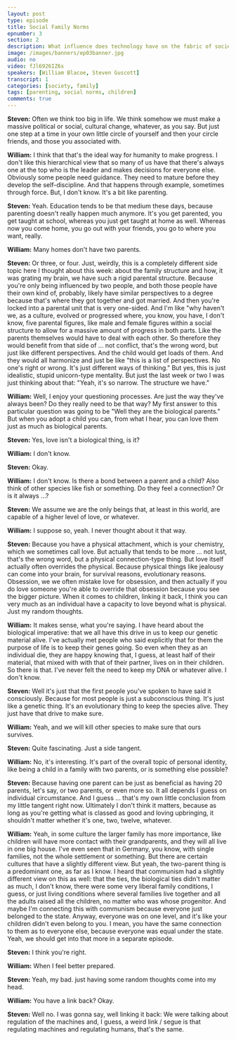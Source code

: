 ```yaml
---
layout: post
type: episode
title: Social Family Norms
epnumber: 3
section: 2
description: What influence does technology have on the fabric of society? Is it a curse or an opportunity for progress? Today William and Steven discuss the effects that artificial has had and might yet have, the dangers and how to ensure that life with machines runs harmoniously with common values.
image: /images/banners/ep03banner.jpg
audio: no
video: fJl6926IZ6s
speakers: [William Blacoe, Steven Guscott]
transcript: 1
categories: [society, family]
tags: [parenting, social norms, children]
comments: true
---
```

<p><b>Steven:</b> 
Often we think too big in life. We think
somehow we must make a massive political
or social, cultural change, whatever, as
you say. But just one step at a time in
your own little circle of yourself and
then your circle friends, and those you
associated with.</p>

<p><b>William:</b> 
I think that that's
the ideal way for humanity to make
progress. I don't like this hierarchical
view that so many of us have
that there's always one at the top who
is the leader and makes decisions for
everyone else. Obviously some people need
guidance. They need to mature before they
develop the self-discipline.
And that happens through example,
sometimes through force. But, I don't know. It's a bit like parenting.</p>

<p><b>Steven:</b> 
Yeah. 
Education tends to be that medium these
days, because parenting doesn't really happen
much anymore. It's you get parented, you
get taught at school, whereas you just
get taught at home as well. Whereas now you
come home, you go out with your friends,
you go to where you want, really.</p>

<p><b>William:</b> 
Many
homes don't have two parents.</p>

<p><b>Steven:</b> 
Or three, or
four. Just, weirdly, this is a completely
different side topic here I thought about
this week: about the family structure and
how, it was grating my brain, we
have such a rigid parental structure.
Because you're only being influenced by
two people, and both those people have
their own kind of, probably, likely have
similar perspectives to a degree because
that's where they got together and got
married. And then you're locked into a
parental unit that is very one-sided.
And I'm like "why haven't we, as a
culture, evolved or progressed where, you
know, you have, I don't know,
five parental figures, like male and
female figures within a
social structure to allow for a massive
amount of progress in both parts. Like
the parents themselves would have to
deal with each other. So therefore they
would benefit from that side of ... not conflict, that's the wrong word,
but just like different perspectives. And
the child would get loads of
them. And they would all harmonize and
just be like "this is a list of
perspectives.
No one's right or wrong. It's just
different ways of thinking." But yes, this is just
idealistic, stupid unicorn-type mentality. But just the last
week or two I was just thinking about
that: "Yeah, it's so narrow. The
structure we have."</p>

<p><b>William:</b> 
Well, I enjoy your
questioning processes. Are just the
way they've always been? Do they really
need to be that way?
My first answer to this particular
question was going to be "Well they are
the biological parents." But when you
adopt a child you can, from what I hear,
you can love them just as much as
biological parents.</p>

<p><b>Steven:</b> 
Yes, love
isn't a biological thing, is it?</p>

<p><b>William:</b> 
I don't
know.</p>

<p><b>Steven:</b> 
Okay.</p>

<p><b>William:</b> 
I don't know. Is there a
bond between a parent and a child?
Also think of other species like fish or
something. Do they feel a connection? Or
is it always ...?</p>

<p><b>Steven:</b> 
We assume we are the only beings that,
at least in this world, are capable of a
higher level of love, or whatever.</p>

<p><b>William:</b> 
I suppose so, yeah. I never thought about it that way.</p>

<p><b>Steven:</b> 
Because you have a physical attachment, which is your
chemistry, which we sometimes call love.
But actually that tends to be
more ... not lust, that's the wrong word,
but a physical connection-type
thing. But
love itself actually often overrides the
physical. Because physical things like
jealousy can come into your brain,
for survival reasons, evolutionary reasons. 
Obsession, we we often mistake
love for obsession, and then actually if
you do love someone you're able to
override that obsession because you see
the bigger picture. When it comes to
children, linking it back, I think you can
very much as an individual have a
capacity to love beyond what is physical.
Just my random thoughts.</p>

<p><b>William:</b> 
It makes sense, what you're saying. I have heard
about the biological imperative: that we
all have this drive in us to keep our
genetic material alive.
I've actually met people who said
explicitly that for them the purpose of
life is to keep their genes going. So
even when they as an individual die,
they are happy knowing that, I guess, at
least half of their material, that
mixed with with that of their partner,
lives on in their children. So
there is that. I've never felt the need
to keep my DNA or whatever alive. I don't know.</p>

<p><b>Steven:</b> 
Well it's just that the first people
you've spoken to have said it
consciously. Because for most people is just
a subconscious thing. It's just like a
genetic thing. It's an
evolutionary thing to keep the species
alive. They just have that drive to make
sure.</p>

<p><b>William:</b> 
Yeah, and we will kill other species to make sure that ours survives.</p>

<p><b>Steven:</b> 
Quite fascinating. Just a side tangent.</p>

<p><b>William:</b> 
No, it's interesting.
It's part of the overall topic of
personal identity, like being a child in
a family with two parents, or is
something else possible?</p>

<p><b>Steven:</b> 
Because having one
parent can be just as beneficial as
having 20 parents, let's say, or two
parents, or even more so. It all depends I
guess on individual circumstance. And I
guess ...
that's my own little conclusion from my
little tangent right now.
Ultimately I don't think it
matters, because as long as you're
getting what is classed as good and
loving upbringing, it shouldn't matter
whether it's one, two, twelve, whatever.</p>

<p><b>William:</b> 
Yeah, in some culture the larger
family has more importance, like children
will have more contact with their
grandparents, and they will all live in
one big house.
I've even seen that in Germany, you know,
with single families, not the whole
settlement or something. But there
are certain cultures that have a
slightly different view. But yeah, the
two-parent thing is a predominant one, as
far as I know. I heard that
communism had a slightly different view
on this as well: that the ties, the
biological ties didn't matter as much, I
don't know, there were some very liberal family
conditions, I guess, or just living
conditions where several families live
together and all the adults raised
all the children, no matter who was whose
progenitor. And maybe I'm connecting
this with communism because everyone
just belonged to the state. Anyway, everyone
was on one level, and it's like your
children didn't even belong to you. I
mean, you have the same connection to them
as to everyone else, because everyone was
equal under the state. Yeah, we
should get into that more in a separate
episode.</p>

<p><b>Steven:</b> 
I think you're right.</p>

<p><b>William:</b> 
When I feel
better prepared.</p>

<p><b>Steven:</b> 
Yeah, my bad. just
having some random thoughts come into my head.</p>

<p><b>William:</b> 
You have a link back? Okay.</p>

<p><b>Steven:</b> 
Well no. I was
gonna say, well linking it back:
We were talking about regulation of the
machines and, I guess, a weird link / segue is
that regulating machines and
regulating humans, that's the same.
